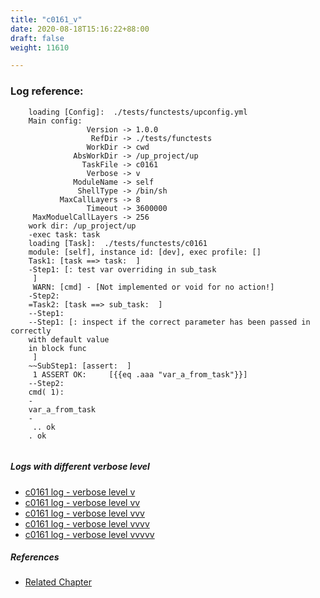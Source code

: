 ```yaml
---
title: "c0161_v"
date: 2020-08-18T15:16:22+88:00
draft: false
weight: 11610

---
```


### Log reference: <no value>

```
    loading [Config]:  ./tests/functests/upconfig.yml
    Main config:
                 Version -> 1.0.0
                  RefDir -> ./tests/functests
                 WorkDir -> cwd
              AbsWorkDir -> /up_project/up
                TaskFile -> c0161
                 Verbose -> v
              ModuleName -> self
               ShellType -> /bin/sh
           MaxCallLayers -> 8
                 Timeout -> 3600000
     MaxModuelCallLayers -> 256
    work dir: /up_project/up
    -exec task: task
    loading [Task]:  ./tests/functests/c0161
    module: [self], instance id: [dev], exec profile: []
    Task1: [task ==> task:  ]
    -Step1: [: test var overriding in sub_task
     ]
     WARN: [cmd] - [Not implemented or void for no action!]
    -Step2:
    =Task2: [task ==> sub_task:  ]
    --Step1:
    --Step1: [: inspect if the correct parameter has been passed in correctly
    with default value
    in block func
     ]
    ~~SubStep1: [assert:  ]
     1 ASSERT OK:     [{{eq .aaa "var_a_from_task"}}]
    --Step2:
    cmd( 1):
    -
    var_a_from_task
    -
     .. ok
    . ok
    
```

##### Logs with different verbose level
* [c0161 log - verbose level v](../../logs/c0161_v)
* [c0161 log - verbose level vv](../../logs/c0161_vv)
* [c0161 log - verbose level vvv](../../logs/c0161_vvv)
* [c0161 log - verbose level vvvv](../../logs/c0161_vvvv)
* [c0161 log - verbose level vvvvv](../../logs/c0161_vvvvv)

##### References
* [Related Chapter](../../block-func/c0161)
